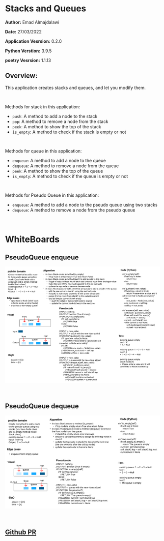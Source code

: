 # Stacks and Queues

**Author:** Emad Almajdalawi

**Date:** 27/03/2022

**Application Vesrsion:** 0.2.0

**Python Verstion:** 3.9.5

**poetry Vesrsion:** 1.1.13

## Overview:
This application creates stacks and queues, and let you modify them.

<br>

Methods for stack in this application:

- `push`: A method to add a node to the stack
- `pop`: A method to remove a node from the stack
- `peek`: A method to show the top of the stack
- `is_empty`: A method to check if the stack is empty or not

<br>

Methods for queue in this application:

- `enqueue`: A method to add a node to the queue
- `dequeue`:  A method to remove a node from the queue
- `peek`: A method to show the top of the queue
- `is_empty`: A method to check if the queue is empty or not

<br>

Methods for Pseudo Queue in this application:

- `enqueue`: A method to add a node to the pseudo queue using two stacks
- `dequeue`:  A method to remove a node from the pseudo queue

<br>

# WhiteBoards

## PseudoQueue enqueue

![PseudoQueue enqueue](./imgs/PseudoQueue-enqueue.png)

<br>

## PseudoQueue dequeue

![PseudoQueue enqueue](./imgs/PseudoQueue-dequeue.png)

<br>

## [Github PR](https://github.com/e97m/data-structures-and-algorithms/pull/21)